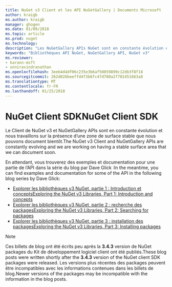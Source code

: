```yaml
---
title: NuGet v3 Client et les API NuGetGallery | Documents Microsoft
author: kraigb
ms.author: kraigb
manager: ghogen
ms.date: 01/09/2018
ms.topic: article
ms.prod: nuget
ms.technology: 
description: "Les NuGetGallery APIs NuGet sont en constante évolution et non encore documenté, mais des exemples sont disponibles sur le blog de Dave Glick."
keywords: "Bibliothèques API NuGet, NuGetGallery API, NuGet v3"
ms.reviewer:
- karann-msft
- unniravindranathan
ms.openlocfilehash: 3eeb4d4df06c235e3b6af50859899c12db3f8f18
ms.sourcegitcommit: 262d026beeffd4f3b6fc47d780a2f701451663a8
ms.translationtype: MT
ms.contentlocale: fr-FR
ms.lasthandoff: 01/25/2018
---
```

# <a name="nuget-client-sdk"></a><span data-ttu-id="47441-104">NuGet Client SDK</span><span class="sxs-lookup"><span data-stu-id="47441-104">NuGet Client SDK</span></span>

<span data-ttu-id="47441-105">Le Client de NuGet v3 et NuGetGallery APIs sont en constante évolution et nous travaillons sur la présence d’une zone de surface stable que nous pouvons document bientôt.</span><span class="sxs-lookup"><span data-stu-id="47441-105">The NuGet v3 Client and NuGetGallery APIs are constantly evolving and we are working on having a stable surface area that we can document soon.</span></span>

<span data-ttu-id="47441-106">En attendant, vous trouverez des exemples et documentation pour une partie de l’API dans la série du blog par Dave Glick :</span><span class="sxs-lookup"><span data-stu-id="47441-106">In the meantime, you can find examples and documentation for some of the API in the following blog series by Dave Glick:</span></span>

- [<span data-ttu-id="47441-107">Explorer les bibliothèques v3 NuGet, partie 1 : Introduction et concepts</span><span class="sxs-lookup"><span data-stu-id="47441-107">Exploring the NuGet v3 Libraries, Part 1: Introduction and concepts</span></span>](http://daveaglick.com/posts/exploring-the-nuget-v3-libraries-part-1)
- [<span data-ttu-id="47441-108">Explorer les bibliothèques v3 NuGet, partie 2 : recherche des packages</span><span class="sxs-lookup"><span data-stu-id="47441-108">Exploring the NuGet v3 Libraries, Part 2: Searching for packages</span></span>](http://daveaglick.com/posts/exploring-the-nuget-v3-libraries-part-2)
- [<span data-ttu-id="47441-109">Explorer les bibliothèques v3 NuGet, partie 3 : installation des packages</span><span class="sxs-lookup"><span data-stu-id="47441-109">Exploring the NuGet v3 Libraries, Part 3: Installing packages</span></span>](http://daveaglick.com/posts/exploring-the-nuget-v3-libraries-part-3)

> [!Note]
> <span data-ttu-id="47441-110">Ces billets de blog ont été écrits peu après la **3.4.3** version de NuGet packages du Kit de développement logiciel client ont été publiés.</span><span class="sxs-lookup"><span data-stu-id="47441-110">These blog posts were written shortly after the **3.4.3** version of the NuGet client SDK packages were released.</span></span>
> <span data-ttu-id="47441-111">Les versions plus récentes des packages peuvent être incompatibles avec les informations contenues dans les billets de blog.</span><span class="sxs-lookup"><span data-stu-id="47441-111">Newer versions of the packages may be incompatible with the information in the blog posts.</span></span>
